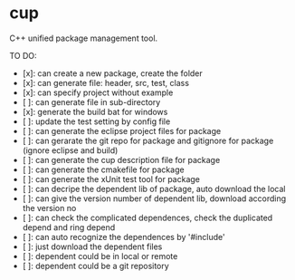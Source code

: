 # cup
C++ unified package management tool.

TO DO:
- [x]: can create a new package, create the folder
- [x]: can generate file: header, src, test, class
- [x]: can specify project without example
- [ ]: can generate file in sub-directory
- [x]: generate the build bat for windows
- [ ]: update the test setting by config file
- [ ]: can generate the eclipse project files for package
- [ ]: can gerarate the git repo for package and gitignore for package (ignore eclipse and build)
- [ ]: can generate the cup description file for package
- [ ]: can generate the cmakefile for package
- [ ]: can generate the xUnit test tool for package
- [ ]: can decripe the dependent lib of package, auto download the local
- [ ]: can give the version number of dependent lib, download according the version no
- [ ]: can check the complicated dependences, check the duplicated depend and ring depend
- [ ]: can auto recognize the dependences by '#include'
- [ ]: just download the dependent files
- [ ]: dependent could be in local or remote
- [ ]: dependent could be a git repository  

